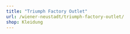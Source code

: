 ```yaml
---
title: "Triumph Factory Outlet"
url: /wiener-neustadt/triumph-factory-outlet/
shop: Kleidung
---
```

